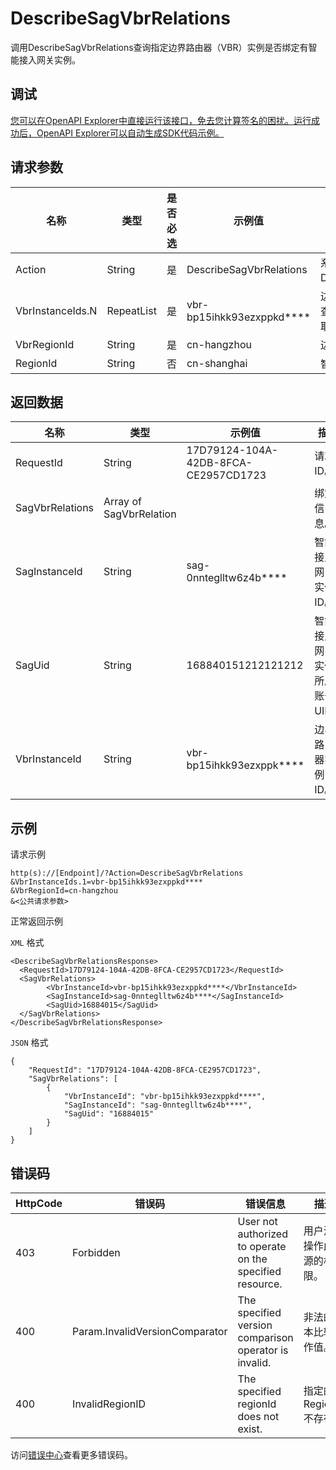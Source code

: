 # DescribeSagVbrRelations

调用DescribeSagVbrRelations查询指定边界路由器（VBR）实例是否绑定有智能接入网关实例。

## 调试

[您可以在OpenAPI Explorer中直接运行该接口，免去您计算签名的困扰。运行成功后，OpenAPI Explorer可以自动生成SDK代码示例。](https://api.aliyun.com/#product=Smartag&api=DescribeSagVbrRelations&type=RPC&version=2018-03-13)

## 请求参数

|名称|类型|是否必选|示例值|描述|
|--|--|----|---|--|
|Action|String|是|DescribeSagVbrRelations|系统规定参数。取值：DescribeSagVbrRelations。 |
|VbrInstanceIds.N|RepeatList|是|vbr-bp15ihkk93ezxppkd\*\*\*\*|边界路由器实例ID。可以一次查询多个边界路由器实例，N取值最大为**20**。 |
|VbrRegionId|String|是|cn-hangzhou|边界路由器实例所属地域ID。 |
|RegionId|String|否|cn-shanghai|智能接入网关地域ID。 |

## 返回数据

|名称|类型|示例值|描述|
|--|--|---|--|
|RequestId|String|17D79124-104A-42DB-8FCA-CE2957CD1723|请求ID。 |
|SagVbrRelations|Array of SagVbrRelation| |绑定信息。 |
|SagInstanceId|String|sag-0nnteglltw6z4b\*\*\*\*|智能接入网关实例ID。 |
|SagUid|String|168840151212121212|智能接入网关实例所属账号UID。 |
|VbrInstanceId|String|vbr-bp15ihkk93ezxppk\*\*\*\*|边界路由器实例ID。 |

## 示例

请求示例

```
http(s)://[Endpoint]/?Action=DescribeSagVbrRelations
&VbrInstanceIds.1=vbr-bp15ihkk93ezxppkd****
&VbrRegionId=cn-hangzhou
&<公共请求参数>
```

正常返回示例

`XML` 格式

```
<DescribeSagVbrRelationsResponse>
  <RequestId>17D79124-104A-42DB-8FCA-CE2957CD1723</RequestId>
  <SagVbrRelations>
        <VbrInstanceId>vbr-bp15ihkk93ezxppkd****</VbrInstanceId>
        <SagInstanceId>sag-0nnteglltw6z4b****</SagInstanceId>
        <SagUid>16884015</SagUid>
  </SagVbrRelations>
</DescribeSagVbrRelationsResponse>
```

`JSON` 格式

```
{
	"RequestId": "17D79124-104A-42DB-8FCA-CE2957CD1723",
	"SagVbrRelations": [
		{
			"VbrInstanceId": "vbr-bp15ihkk93ezxppkd****",
			"SagInstanceId": "sag-0nnteglltw6z4b****",
			"SagUid": "16884015"
		}
	]
}
```

## 错误码

|HttpCode|错误码|错误信息|描述|
|--------|---|----|--|
|403|Forbidden|User not authorized to operate on the specified resource.|用户没有操作此资源的权限。|
|400|Param.InvalidVersionComparator|The specified version comparison operator is invalid.|非法的版本比较操作值。|
|400|InvalidRegionID|The specified regionId does not exist.|指定的RegionId不存在|

访问[错误中心](https://error-center.aliyun.com/status/product/Smartag)查看更多错误码。

